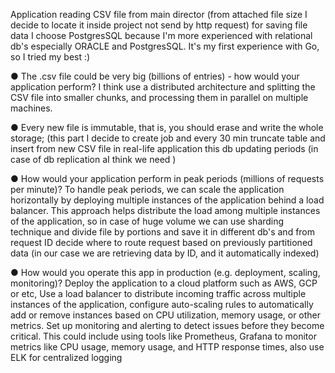 Application reading CSV file from main director (from attached file size I decide to locate it inside project not send by http request)
for saving file data I choose PostgresSQL because I'm more experienced with relational db's especially ORACLE and PostgresSQL.
It's my first experience with Go, so I tried my best :)

● The .csv file could be very big (billions of entries) - how would your application
perform?
I think use a distributed architecture and splitting the CSV file into smaller chunks, and processing them in parallel on multiple machines. 

● Every new file is immutable, that is, you should erase and write the whole storage;
(this part I decide to create job and every 30 min truncate table and insert from new CSV file in real-life application 
this db updating periods (in case of db replication aI think we need ) 

● How would your application perform in peak periods (millions of requests per
minute)?
To handle peak periods, we can scale the application horizontally by deploying multiple instances of
the application behind a load balancer. This approach helps distribute the load among multiple instances of the application,
so in case of huge volume we can use sharding technique and divide file by portions and save it in different db's and
from request ID  decide where to route request based on previously partitioned data (in our case we are retrieving data by ID, and it automatically indexed)

● How would you operate this app in production (e.g. deployment, scaling, monitoring)?
Deploy the application to a cloud platform such as AWS, GCP or etc,
Use a load balancer to distribute incoming traffic across multiple instances of the application,
configure auto-scaling rules to automatically add or remove instances based on CPU utilization, memory usage, or other metrics.
Set up monitoring and alerting to detect issues before they become critical.
This could include using tools like Prometheus, Grafana to monitor metrics like CPU usage,
memory usage, and HTTP response times, also use ELK for centralized logging